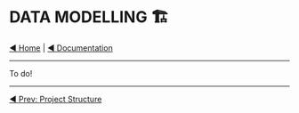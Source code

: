 # DATA MODELLING 🏗️

[◀️ Home](https://github.com/sgelias/gene-connector-cli/blob/main/README.md) | [◀️ Documentation](https://github.com/sgelias/gene-connector-cli/blob/main/docs/README.md)

___

To do!

___

[◀️ Prev: Project Structure](https://github.com/sgelias/gene-connector-cli/blob/main/docs/book/03_project_structure.md)
